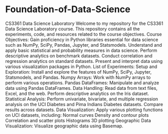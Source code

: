 # Foundation-of-Data-Science
 CS3361 Data Science Laboratory Welcome to my repository for the CS3361 Data Science Laboratory course. This repository contains all the experiments, code, and resources related to the course objectives.  Course Objectives: Gain proficiency in Python libraries essential for data science such as NumPy, SciPy, Pandas, Jupyter, and Statsmodels. Understand and apply basic statistical and probability measures in data science. Perform descriptive analytics on benchmark datasets. Conduct correlation and regression analytics on standard datasets. Present and interpret data using various visualization packages in Python. List of Experiments: Setup and Exploration: Install and explore the features of NumPy, SciPy, Jupyter, Statsmodels, and Pandas. Numpy Arrays: Work with NumPy arrays to perform various operations. Pandas DataFrames: Manipulate and analyze data using Pandas DataFrames. Data Handling: Read data from text files, Excel, and the web. Perform descriptive analytics on the Iris dataset. Statistical Analysis: Perform univariate, bivariate, and multiple regression analysis on the UCI Diabetes and Pima Indians Diabetes datasets. Compare results across datasets. Data Visualization: Apply various plotting functions on UCI datasets, including: Normal curves Density and contour plots Correlation and scatter plots Histograms 3D plotting Geographic Data Visualization: Visualize geographic data using Basemap.
